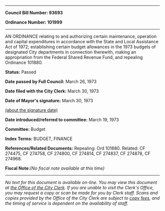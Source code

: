

********

**Council Bill Number: 93693**
   
**Ordinance Number: 101999**
********

 AN ORDINANCE relating to and authorizing certain maintenance, operation and capital expenditures in accordance with the State and Local Assistance Act of 1972; establishing certain budget allowances in the 1973 budgets of designated City departments in connection therewith, making an appropriation from the Federal Shared Revenue Fund, and repealing Ordinance 101880.

**Status:** Passed
   
**Date passed by Full Council:** March 26, 1973
   
**Date filed with the City Clerk:** March 30, 1973
   
**Date of Mayor's signature:** March 30, 1973
   
[(about the signature date)](/~public/approvaldate.htm)
   
   
   
**Date introduced/referred to committee:** March 19, 1973
   
**Committee:** Budget
   
   
**Index Terms:** BUDGET, FINANCE

**References/Related Documents:** Repealing: Ord 101880. Related: CF 274475, CF 274758, CF 274800, CF 274814, CF 274837, CF 274878, CF 274968.

**Fiscal Note:**_(No fiscal note available at this time)_
********

_No text for this document is available on-line. You may view this document at [the Office of the City Clerk](http://www.seattle.gov/leg/clerk/contactUs.htm). If you are unable to visit the Clerk's Office, you may request a copy or scan be made for you by Clerk staff. Scans and copies provided by the Office of the City Clerk are subject to [copy fees](http://clerk.seattle.gov/~public/clerkfees.htm), and the timing of service is dependent on the availability of staff._

